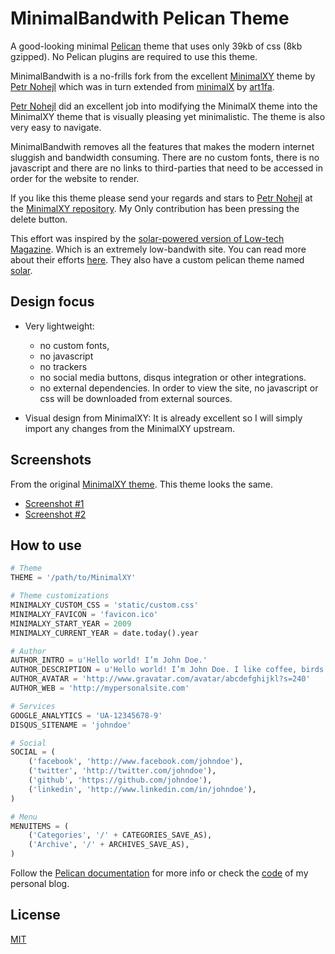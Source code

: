 MinimalBandwith Pelican Theme
=============================

A good-looking minimal [Pelican](https://getpelican.com/) theme that uses 
only 39kb of css (8kb gzipped). No Pelican plugins are required to use this
theme.

MinimalBandwith is a no-frills fork from the excellent 
[MinimalXY](https://github.com/petrnohejl/minimal-xy) theme by 
[Petr Nohejl](https://github.com/petrnohejl/) which 
was in turn extended from [minimalX](https://github.com/art1fa/minimalX) 
by [art1fa](https://github.com/art1fa).

[Petr Nohejl](https://github.com/petrnohejl/) did an excellent job into 
modifying the MinimalX theme into the MinimalXY theme that is visually pleasing 
yet minimalistic. The theme is also very easy to navigate. 

MinimalBandwith removes all the features that makes the modern internet 
sluggish and bandwidth consuming. There are no custom fonts, there is no 
javascript and there are no links to third-parties that need to be accessed in 
order for the website to render.

If you like this theme please send your regards and stars to 
[Petr Nohejl](https://github.com/petrnohejl/)
at the [MinimalXY repository](https://github.com/petrnohejl/minimal-xy). My 
Only contribution has been pressing the delete button.

This effort was inspired by the [solar-powered version of Low-tech Magazine](
https://solar.lowtechmagazine.com/). Which is an extremely low-bandwith site.
You can read more about their efforts [here](
https://solar.lowtechmagazine.com/about.html). They also have a custom 
pelican theme named [solar](https://github.com/lowtechmag/solar).

Design focus
------------

- Very lightweight:
  - no custom fonts, 
  - no javascript
  - no trackers 
  - no social media buttons, disqus integration or other integrations.
  - no external dependencies. In order to view the site, no javascript or css 
    will be downloaded from external sources.

- Visual design from MinimalXY: It is already excellent so I
  will simply import any changes from the MinimalXY upstream.

Screenshots
-----------
From the original [MinimalXY theme](https://github.com/petrnohejl/minimal-xy). 
This theme looks the same.

- [Screenshot #1](screenshot1.png)
- [Screenshot #2](screenshot2.png)


How to use
----------

```python
# Theme
THEME = '/path/to/MinimalXY'

# Theme customizations
MINIMALXY_CUSTOM_CSS = 'static/custom.css'
MINIMALXY_FAVICON = 'favicon.ico'
MINIMALXY_START_YEAR = 2009
MINIMALXY_CURRENT_YEAR = date.today().year

# Author
AUTHOR_INTRO = u'Hello world! I’m John Doe.'
AUTHOR_DESCRIPTION = u'Hello world! I’m John Doe. I like coffee, birds and Python.'
AUTHOR_AVATAR = 'http://www.gravatar.com/avatar/abcdefghijkl?s=240'
AUTHOR_WEB = 'http://mypersonalsite.com'

# Services
GOOGLE_ANALYTICS = 'UA-12345678-9'
DISQUS_SITENAME = 'johndoe'

# Social
SOCIAL = (
    ('facebook', 'http://www.facebook.com/johndoe'),
    ('twitter', 'http://twitter.com/johndoe'),
    ('github', 'https://github.com/johndoe'),
    ('linkedin', 'http://www.linkedin.com/in/johndoe'),
)

# Menu
MENUITEMS = (
    ('Categories', '/' + CATEGORIES_SAVE_AS),
    ('Archive', '/' + ARCHIVES_SAVE_AS),
)
```

Follow the [Pelican documentation](https://docs.getpelican.com/en/stable/settings.html) for more info or check the [code](https://github.com/petrnohejl/Blog) of my personal blog.


License
-------

[MIT](LICENSE)
